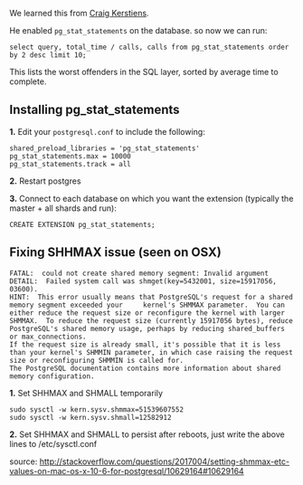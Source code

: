 We learned this from [Craig Kerstiens](http://www.craigkerstiens.com/).

He enabled `pg_stat_statements` on the database. so now we can run:

`select query, total_time / calls, calls from pg_stat_statements order by 2 desc limit 10;`

This lists the worst offenders in the SQL layer, sorted by
average time to complete.

## Installing pg_stat_statements

__1.__ Edit your `postgresql.conf` to include the following:

    shared_preload_libraries = 'pg_stat_statements'
    pg_stat_statements.max = 10000
    pg_stat_statements.track = all
    
__2.__ Restart postgres

__3.__ Connect to each database on which you want the extension
(typically the master + all shards and run):

    CREATE EXTENSION pg_stat_statements;

## Fixing SHHMAX issue (seen on OSX)

    FATAL:  could not create shared memory segment: Invalid argument
    DETAIL:  Failed system call was shmget(key=5432001, size=15917056, 03600).
    HINT:  This error usually means that PostgreSQL's request for a shared memory segment exceeded your     kernel's SHMMAX parameter.  You can either reduce the request size or reconfigure the kernel with larger SHMMAX.  To reduce the request size (currently 15917056 bytes), reduce PostgreSQL's shared memory usage, perhaps by reducing shared_buffers or max_connections.
	If the request size is already small, it's possible that it is less than your kernel's SHMMIN parameter, in which case raising the request size or reconfiguring SHMMIN is called for.
	The PostgreSQL documentation contains more information about shared memory configuration.

__1.__ Set SHHMAX and SHMALL temporarily

    sudo sysctl -w kern.sysv.shmmax=51539607552
    sudo sysctl -w kern.sysv.shmall=12582912

__2.__ Set SHHMAX and SHMALL to persist after reboots, just write the above lines to /etc/sysctl.conf

source: http://stackoverflow.com/questions/2017004/setting-shmmax-etc-values-on-mac-os-x-10-6-for-postgresql/10629164#10629164
